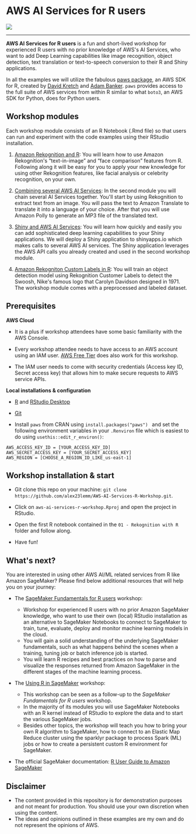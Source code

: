 
# AWS AI Services for R users

![](images/aws-ai-services-r-workshop_banner.PNG) 

---

**AWS AI Services for R users** is a fun and short-lived workshop for experienced R users with no prior knowledge of AWS's AI Services, who want to add Deep Learning capabilities like image recognition, object detection, text translation or text-to-speech conversion to their R and Shiny applications. 

In all the examples we will utilize the fabulous [paws package](https://github.com/paws-r/paws), an AWS SDK for R, created by [David Kretch](https://github.com/davidkretch) and [Adam Banker](https://github.com/adambanker). `paws` provides access to the full suite of AWS services from within R similar to what `boto3`, an AWS SDK for Python, does for Python users. 

## Workshop modules

Each workshop module consists of an R Notebook (.Rmd file) so that users can run and experiment with the code examples using their RStudio installation. 

1. [Amazon Rekognition and R](/01_Using_Rekognition_from_R/01_Using_Rekognition_from_R.md): You will learn how to use Amazon Rekognition's “text-in-image” and “face comparison” features from  R. Following along it will be easy for you to apply your new knowledge for using other Rekognition features, like facial analysis or celebrity recognition,  on your own. 

2. [Combining several AWS AI Services](/02_Chaining_AI_Services_with_R/02_Chaining_AI_Services_with_R.md): In the second module you will chain several AI Services together. You'll start by using Rekognition to extract text from an image. You will pass the text to Amazon Translate to translate it into a language of your choice. After that you will use Amazon Polly to generate an MP3 file of the translated text.

3. [Shiny and AWS AI Services](/03_GoT_Shiny_app/Instructions.md): You will learn how quickly and easily you can add sophisticated deep learning capabilities to your Shiny applications. We will deploy a Shiny application to shinyapps.io which makes calls to several AWS AI services. The Shiny application leverages the AWS API calls you already created and used in the second workshop module. 

4. [Amazon Rekogniton Custom Labels in R](/04_Rekognition_Custom_Labels_and_R): You will train an object detection model using Rekognition Customer Labels to detect the Swoosh, Nike's famous logo that Carolyn Davidson designed in 1971. The workshop module comes with a preprocessed and labeled dataset.

## Prerequisites 

**AWS Cloud**

* It is a plus if workshop attendees have some basic familiarity with the AWS Console.

* Every workshop attendee needs to have access to an AWS account using an IAM user. [AWS Free Tier](https://aws.amazon.com/de/free/) does also work for this workshop.

* The IAM user needs to come with security credentials (Access key ID, Secret access key) that allows him to make secure requests to AWS service APIs. 

**Local installations & configuration**

* [R](https://cran.r-project.org/) and [RStudio Desktop](https://rstudio.com/products/rstudio/download/)

* [Git](https://git-scm.com/downloads)

* Install `paws` from CRAN using `install.packages("paws") ` and set the following environment variables in your `.Renviron` file which is easiest to do using `usethis::edit_r_environ()`:

```{r}
AWS_ACCESS_KEY_ID = [YOUR_ACCESS_KEY_ID]
AWS_SECRET_ACCESS_KEY = [YOUR_SECRET_ACCESS_KEY]
AWS_REGION = [CHOOSE_A_REGION_ID_LIKE_us-east-1]
```

## Workshop installation & start

* Git clone this repo on your machine: `git clone https://github.com/alex23lemm/AWS-AI-Services-R-Workshop.git`.

* Click on `aws-ai-services-r-workshop.Rproj` and open the project in RStudio.

* Open the first R notebook contained in the `01 - Rekognition with R` folder and follow along.

* Have fun!


## What's next?

You are interested in using other AWS AI/ML related services from R like Amazon SageMaker? Please find below additional resources that will help you on your journey: 

* The [SageMaker Fundamentals for R users](https://github.com/alex23lemm/AWS-SageMaker-Fundamentals-R-Workshop) workshop:
  * Workshop for experienced R users with no prior Amazon SageMaker knowledge, who want to use their own (local) RStudio installation as an alternative to SageMaker Notebooks to connect to SageMaker to train, tune, evaluate, deploy and monitor machine learning models in the cloud.
  * You will gain a solid understanding of the underlying SageMaker fundamentals, such as what happens behind the scenes when a training, tuning job or batch inference job is started.
  * You will learn R recipes and best practices on how to parse and visualize the responses returned from Amazon SageMaker in the different stages of the machine learning process. 


* The [Using R in SageMaker](https://github.com/nickminaie/AWS-SageMaker-R-Workshop) workshop:
  * This workshop can be seen as a follow-up to the *SageMaker Fundamentals for R users* workshop.
  * In the majority of its modules you will use SageMaker Notebooks with an R kernel instead of RStudio to explore the data and to start the various SageMaker jobs.
  * Besides other topics, the workshop will teach you how to bring your own R algorithm to SageMaker, how to connect to an Elastic Map Reduce cluster using the sparklyr package to process Spark (ML) jobs or how to create a persistent custom R environment for SageMaker.

* The official SageMaker documentation: [R User Guide to Amazon SageMaker](https://docs.aws.amazon.com/sagemaker/latest/dg/r-guide.html)


## Disclaimer

* The content provided in this repository is for demonstration purposes and not meant for production. You should use your own discretion when using the content.
* The ideas and opinions outlined in these examples are my own and do not represent the opinions of AWS.

